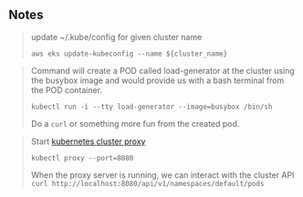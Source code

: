 ## Notes
> update ~/.kube/config for given cluster name
> 
> `aws eks update-kubeconfig --name ${cluster_name}`

> Command will create a POD called load-generator at the cluster using the busybox image and would provide us with a bash terminal from the POD container.
> 
> `kubectl run -i --tty load-generator --image=busybox /bin/sh`
>
> Do a `curl` or something more fun from the created pod.


> Start [kubernetes cluster proxy](https://kubernetes.io/docs/tasks/extend-kubernetes/http-proxy-access-api/)
> 
> `kubectl proxy --port=8080`
> 
> When the proxy server is running, we can interact with the cluster API `curl http://localhost:8080/api/v1/namespaces/default/pods`

